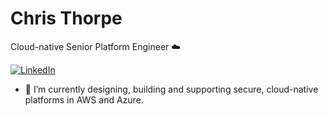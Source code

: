 # Chris Thorpe

Cloud-native Senior Platform Engineer :cloud:

[![LinkedIn](https://img.shields.io/badge/Chris_Thorpe--black?style=social&logo=linkedin)](http://linkedin.com/in/chris-thorpe-38535919)

- 🔭 I’m currently designing, building and supporting secure, cloud-native platforms in AWS and Azure.
